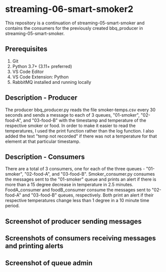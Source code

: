 # streaming-06-smart-smoker2
This repository is a continuation of streaming-05-smart-smoker and contains the consumers for the previously created bbq_producer in streaming-05-smart-smoker. 

## Prerequisites

1. Git
1. Python 3.7+ (3.11+ preferred)
1. VS Code Editor
1. VS Code Extension: Python
1. RabbitMQ installed and running locally

## Description - Producer
The producer bbq_producer.py reads the file smoker-temps.csv every 30 seconds and sends a message to each of 3 queues, "01-smoker", "02-food-A", and "03-food-B" with the timestamp and temperature of the respective smoker or food. In order to make it easier to read the temperatures, I used the print function rather than the log function. I also added the text "temp not recorded" if there was not a temperature for that element at that particular timestamp.

## Description - Consumers
There are a total of 3 consumers, one for each of the three queues - "01-smoker", "02-food-A", and "03-food-B". Smoker_consumer.py consumes the messages sent to the "01-smoker" queue and prints an alert if there is more than a 15 degree decrease in temperature in 2.5 minutes. FoodA_consumer and foodB_consumer consume the messages sent to "02-food-A" and "03-food-B" queues, respectively. Both print an alert if their respective temperatures change less than 1 degree in a 10 minute time period. 

## Screenshot of producer sending messages

## Screenshots of consumers receiving messages and printing alerts

## Screenshot of queue admin



